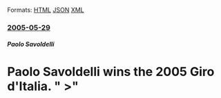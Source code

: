 
Formats: [HTML](/news/2005/05/29/paolo-savoldelli-wins-the-2005-giro-d-italia.html)  [JSON](/news/2005/05/29/paolo-savoldelli-wins-the-2005-giro-d-italia.json)  [XML](/news/2005/05/29/paolo-savoldelli-wins-the-2005-giro-d-italia.xml)  

### [2005-05-29](/news/2005/05/29/index.md)

##### Paolo Savoldelli
#  Paolo Savoldelli wins the 2005 Giro d'Italia. " >" 



